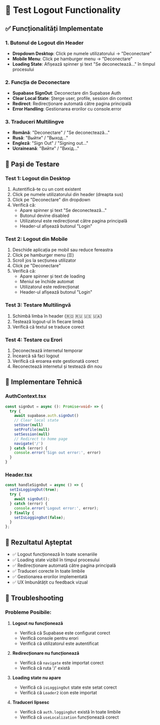# 🚪 Test Logout Functionality

## ✅ Funcționalități Implementate

### **1. Butonul de Logout din Header**
- **Dropdown Desktop**: Click pe numele utilizatorului → "Deconectare"
- **Mobile Menu**: Click pe hamburger menu → "Deconectare"
- **Loading State**: Afișează spinner și text "Se deconectează..." în timpul procesului

### **2. Funcția de Deconectare**
- **Supabase SignOut**: Deconectare din Supabase Auth
- **Clear Local State**: Șterge user, profile, session din context
- **Redirect**: Redirecționare automată către pagina principală
- **Error Handling**: Gestionarea erorilor cu console.error

### **3. Traduceri Multilingve**
- **Română**: "Deconectare" / "Se deconectează..."
- **Rusă**: "Выйти" / "Выход..."
- **Engleză**: "Sign Out" / "Signing out..."
- **Ucraineană**: "Вийти" / "Вихід..."

## 🧪 Pași de Testare

### **Test 1: Logout din Desktop**
1. Autentifică-te cu un cont existent
2. Click pe numele utilizatorului din header (dreapta sus)
3. Click pe "Deconectare" din dropdown
4. Verifică că:
   - Apare spinner și text "Se deconectează..."
   - Butonul devine disabled
   - Utilizatorul este redirecționat către pagina principală
   - Header-ul afișează butonul "Login"

### **Test 2: Logout din Mobile**
1. Deschide aplicația pe mobil sau reduce fereastra
2. Click pe hamburger menu (☰)
3. Scroll jos la secțiunea utilizator
4. Click pe "Deconectare"
5. Verifică că:
   - Apare spinner și text de loading
   - Meniul se închide automat
   - Utilizatorul este redirecționat
   - Header-ul afișează butonul "Login"

### **Test 3: Testare Multilingvă**
1. Schimbă limba în header (🇷🇴 🇷🇺 🇺🇸 🇺🇦)
2. Testează logout-ul în fiecare limbă
3. Verifică că textul se traduce corect

### **Test 4: Testare cu Erori**
1. Deconectează internetul temporar
2. Încearcă să faci logout
3. Verifică că eroarea este gestionată corect
4. Reconectează internetul și testează din nou

## 🔧 Implementare Tehnică

### **AuthContext.tsx**
```typescript
const signOut = async (): Promise<void> => {
  try {
    await supabase.auth.signOut()
    // Clear local state
    setUser(null)
    setProfile(null)
    setSession(null)
    // Redirect to home page
    navigate('/')
  } catch (error) {
    console.error('Sign out error:', error)
  }
}
```

### **Header.tsx**
```typescript
const handleSignOut = async () => {
  setIsLoggingOut(true);
  try {
    await signOut();
  } catch (error) {
    console.error('Logout error:', error);
  } finally {
    setIsLoggingOut(false);
  }
};
```

## 🎯 Rezultatul Așteptat

- ✅ Logout funcționează în toate scenariile
- ✅ Loading state vizibil în timpul procesului
- ✅ Redirecționare automată către pagina principală
- ✅ Traduceri corecte în toate limbile
- ✅ Gestionarea erorilor implementată
- ✅ UX îmbunătățit cu feedback vizual

## 🚨 Troubleshooting

### **Probleme Posibile:**
1. **Logout nu funcționează**
   - Verifică că Supabase este configurat corect
   - Verifică console pentru erori
   - Verifică că utilizatorul este autentificat

2. **Redirecționare nu funcționează**
   - Verifică că `navigate` este importat corect
   - Verifică că ruta '/' există

3. **Loading state nu apare**
   - Verifică că `isLoggingOut` state este setat corect
   - Verifică că `Loader2` icon este importat

4. **Traduceri lipsesc**
   - Verifică că `auth.loggingOut` există în toate limbile
   - Verifică că `useLocalization` funcționează corect
